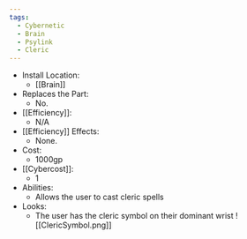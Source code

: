 ```yaml
---
tags:
  - Cybernetic
  - Brain
  - Psylink
  - Cleric
---
```

* Install Location:
	* [[Brain]]
* Replaces the Part:
	* No.
* [[Efficiency]]:
	* N/A
* [[Efficiency]] Effects:
	- None.
* Cost:
	* 1000gp
* [[Cybercost]]:
	* 1
* Abilities:
	* Allows the user to cast cleric spells
* Looks:
	* The user has the cleric symbol on their dominant wrist
	![[ClericSymbol.png]]